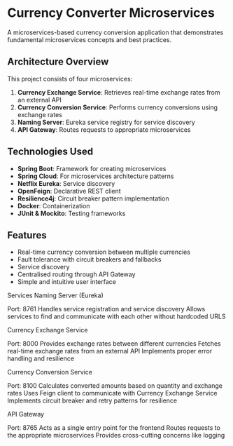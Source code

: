 # Currency Converter Microservices

A microservices-based currency conversion application that demonstrates fundamental microservices concepts and best practices.

## Architecture Overview

This project consists of four microservices:

1. **Currency Exchange Service**: Retrieves real-time exchange rates from an external API
2. **Currency Conversion Service**: Performs currency conversions using exchange rates
3. **Naming Server**: Eureka service registry for service discovery
4. **API Gateway**: Routes requests to appropriate microservices

## Technologies Used

- **Spring Boot**: Framework for creating microservices
- **Spring Cloud**: For microservices architecture patterns
- **Netflix Eureka**: Service discovery
- **OpenFeign**: Declarative REST client
- **Resilience4j**: Circuit breaker pattern implementation
- **Docker**: Containerization
- **JUnit & Mockito**: Testing frameworks

## Features

- Real-time currency conversion between multiple currencies
- Fault tolerance with circuit breakers and fallbacks
- Service discovery
- Centralised routing through API Gateway
- Simple and intuitive user interface

Services
Naming Server (Eureka)

Port: 8761
Handles service registration and service discovery
Allows services to find and communicate with each other without hardcoded URLS

Currency Exchange Service

Port: 8000
Provides exchange rates between different currencies
Fetches real-time exchange rates from an external API
Implements proper error handling and resilience

Currency Conversion Service

Port: 8100
Calculates converted amounts based on quantity and exchange rates
Uses Feign client to communicate with Currency Exchange Service
Implements circuit breaker and retry patterns for resilience

API Gateway

Port: 8765
Acts as a single entry point for the frontend
Routes requests to the appropriate microservices
Provides cross-cutting concerns like logging
